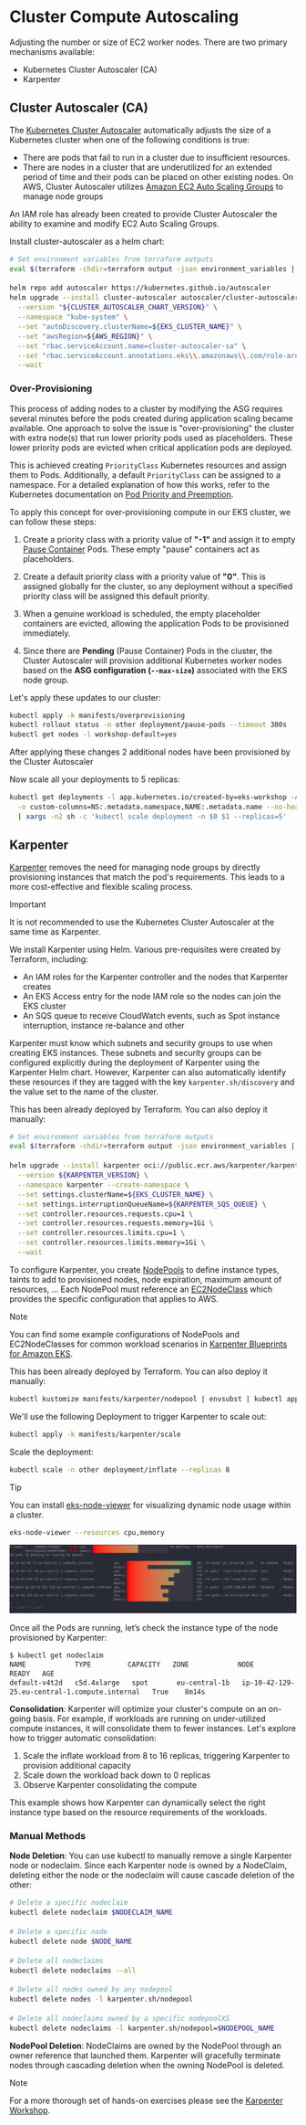 # Cluster Compute Autoscaling
Adjusting the number or size of EC2 worker nodes. There are two primary mechanisms available:
  * Kubernetes Cluster Autoscaler (CA)
  * Karpenter

## Cluster Autoscaler (CA)
The [Kubernetes Cluster Autoscaler](https://github.com/kubernetes/autoscaler) automatically adjusts the size of a Kubernetes cluster when one of the following conditions is true:
* There are pods that fail to run in a cluster due to insufficient resources.
* There are nodes in a cluster that are underutilized for an extended period of time and their pods can be placed on other existing nodes.
On AWS, Cluster Autoscaler utilizes [Amazon EC2 Auto Scaling Groups](https://github.com/kubernetes/autoscaler/tree/master/cluster-autoscaler/cloudprovider/aws) to manage node groups

An IAM role has already been created to provide Cluster Autoscaler the ability to examine and modify EC2 Auto Scaling Groups.

Install cluster-autoscaler as a helm chart:
```bash
# Set environment variables from terraform outputs
eval $(terraform -chdir=terraform output -json environment_variables | jq -r 'to_entries | .[] | "export \(.key)=\"\(.value)\""')

helm repo add autoscaler https://kubernetes.github.io/autoscaler
helm upgrade --install cluster-autoscaler autoscaler/cluster-autoscaler \
  --version "${CLUSTER_AUTOSCALER_CHART_VERSION}" \
  --namespace "kube-system" \
  --set "autoDiscovery.clusterName=${EKS_CLUSTER_NAME}" \
  --set "awsRegion=${AWS_REGION}" \
  --set "rbac.serviceAccount.name=cluster-autoscaler-sa" \
  --set "rbac.serviceAccount.annotations.eks\\.amazonaws\\.com/role-arn"="$CLUSTER_AUTOSCALER_ROLE" \
  --wait
```

### Over-Provisioning
This process of adding nodes to a cluster by modifying the ASG requires several minutes before the pods created during application scaling became available. One approach to solve the issue is "over-provisioning" the cluster with extra node(s) that run lower priority pods used as placeholders. These lower priority pods are evicted when critical application pods are deployed.

This is achieved creating `PriorityClass` Kubernetes resources and assign them to Pods. Additionally, a default `PriorityClass` can be assigned to a namespace. For a detailed explanation of how this works, refer to the Kubernetes documentation on [Pod Priority and Preemption](https://kubernetes.io/docs/concepts/scheduling-eviction/Pod-priority-preemption/).

To apply this concept for over-provisioning compute in our EKS cluster, we can follow these steps:

1. Create a priority class with a priority value of **"-1"** and assign it to empty [Pause Container](https://www.ianlewis.org/en/almighty-pause-container) Pods. These empty "pause" containers act as placeholders.

2. Create a default priority class with a priority value of **"0"**. This is assigned globally for the cluster, so any deployment without a specified priority class will be assigned this default priority.

3. When a genuine workload is scheduled, the empty placeholder containers are evicted, allowing the application Pods to be provisioned immediately.

4. Since there are **Pending** (Pause Container) Pods in the cluster, the Cluster Autoscaler will provision additional Kubernetes worker nodes based on the **ASG configuration (`--max-size`)** associated with the EKS node group.

Let's apply these updates to our cluster:
```bash
kubectl apply -k manifests/overprovisioning
kubectl rollout status -n other deployment/pause-pods --timeout 300s
kubectl get nodes -l workshop-default=yes
```
After applying these changes 2 additional nodes have been provisioned by the Cluster Autoscaler

Now scale all your deployments to 5 replicas:
```bash
kubectl get deployments -l app.kubernetes.io/created-by=eks-workshop -A \
  -o custom-columns=NS:.metadata.namespace,NAME:.metadata.name --no-headers \
  | xargs -n2 sh -c 'kubectl scale deployment -n $0 $1 --replicas=5'
```

## Karpenter
[Karpenter](https://karpenter.sh/) removes the need for managing node groups by directly provisioning instances that match the pod's requirements. This leads to a more cost-effective and flexible scaling process.

> [!IMPORTANT]
> It is not recommended to use the Kubernetes Cluster Autoscaler at the same time as Karpenter.

We install Karpenter using Helm. Various pre-requisites were created by Terraform, including:
* An IAM roles for the Karpenter controller and the nodes that Karpenter creates
* An EKS Access entry for the node IAM role so the nodes can join the EKS cluster
* An SQS queue to receive CloudWatch events, such as Spot instance interruption, instance re-balance and other

Karpenter must know which subnets and security groups to use when creating EKS instances. These subnets and security groups can be configured explicitly during the deployment of Karpenter using the Karpenter Helm chart. However, Karpenter can also automatically identify these resources if they are tagged with the key `karpenter.sh/discovery` and the value set to the name of the cluster.

This has been already deployed by Terraform. You can also deploy it manually:
```bash
# Set environment variables from terraform outputs
eval $(terraform -chdir=terraform output -json environment_variables | jq -r 'to_entries | .[] | "export \(.key)=\"\(.value)\""')

helm upgrade --install karpenter oci://public.ecr.aws/karpenter/karpenter \
  --version ${KARPENTER_VERSION} \
  --namespace karpenter --create-namespace \
  --set settings.clusterName=${EKS_CLUSTER_NAME} \
  --set settings.interruptionQueueName=${KARPENTER_SQS_QUEUE} \
  --set controller.resources.requests.cpu=1 \
  --set controller.resources.requests.memory=1Gi \
  --set controller.resources.limits.cpu=1 \
  --set controller.resources.limits.memory=1Gi \
  --wait
```

To configure Karpenter, you create [NodePools](https://karpenter.sh/docs/concepts/nodepools/) to define instance types, taints to add to provisioned nodes, node expiration, maximum amount of resources, ... Each NodePool must reference an [EC2NodeClass](https://karpenter.sh/docs/concepts/nodeclasses/) which provides the specific configuration that applies to AWS.

> [!NOTE]
> You can find some example configurations of NodePools and EC2NodeClasses for common workload scenarios in [Karpenter Blueprints for Amazon EKS](https://github.com/aws-samples/karpenter-blueprints).

This has been already deployed by Terraform. You can also deploy it manually:
```bash
kubectl kustomize manifests/karpenter/nodepool | envsubst | kubectl apply -f-
```

We'll use the following Deployment to trigger Karpenter to scale out:
```bash
kubectl apply -k manifests/karpenter/scale
```

Scale the deployment:
```bash
kubectl scale -n other deployment/inflate --replicas 8
```

> [!TIP]
> You can install [eks-node-viewer](https://github.com/awslabs/eks-node-viewer) for visualizing dynamic node usage within a cluster.

```bash
eks-node-viewer --resources cpu,memory
```
![eks-node-viewer](./images/eks-node-viewer.png)

Once all the Pods are running, let’s check the instance type of the node provisioned by Karpenter:
```
$ kubectl get nodeclaim
NAME            TYPE         CAPACITY   ZONE            NODE                                             READY   AGE
default-v4t2d   c5d.4xlarge   spot       eu-central-1b   ip-10-42-129-25.eu-central-1.compute.internal   True    8m14s
```

**Consolidation**:  Karpenter will optimize your cluster's compute on an on-going basis. For example, if workloads are running on under-utilized compute instances, it will consolidate them to fewer instances. Let's explore how to trigger automatic consolidation:
1. Scale the inflate workload from 8 to 16 replicas, triggering Karpenter to provision additional capacity
1. Scale down the workload back down to 0 replicas
1. Observe Karpenter consolidating the compute

This example shows how Karpenter can dynamically select the right instance type based on the resource requirements of the workloads.

### Manual Methods
**Node Deletion**: You can use kubectl to manually remove a single Karpenter node or nodeclaim. Since each Karpenter node is owned by a NodeClaim, deleting either the node or the nodeclaim will cause cascade deletion of the other:

```bash
# Delete a specific nodeclaim
kubectl delete nodeclaim $NODECLAIM_NAME

# Delete a specific node
kubectl delete node $NODE_NAME

# Delete all nodeclaims
kubectl delete nodeclaims --all

# Delete all nodes owned by any nodepool
kubectl delete nodes -l karpenter.sh/nodepool

# Delete all nodeclaims owned by a specific nodepoolXS
kubectl delete nodeclaims -l karpenter.sh/nodepool=$NODEPOOL_NAME
```

**NodePool Deletion**: NodeClaims are owned by the NodePool through an owner reference that launched them. Karpenter will gracefully terminate nodes through cascading deletion when the owning NodePool is deleted.

> [!NOTE]
> For a more thorough set of hands-on exercises please see the [Karpenter Workshop](https://catalog.workshops.aws/karpenter).
